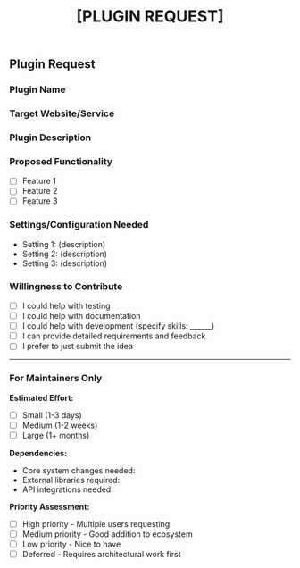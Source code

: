 ﻿---
name: Plugin Request
about: Request a new plugin or plugin functionality
title: '[PLUGIN REQUEST] '
labels: 'plugin-request, enhancement'
assignees: ''
---

## Plugin Request

### Plugin Name
<!-- What would you like to call this plugin? -->

### Target Website/Service
<!-- Which website or service should this plugin retrieve mod information from? -->

### Plugin Description
<!-- Provide a clear and detailed description of what this plugin should do -->

### Proposed Functionality
<!-- List the main features/functions this plugin should have -->
- [ ] Feature 1
- [ ] Feature 2
- [ ] Feature 3

### Settings/Configuration Needed
<!-- What settings should users be able to configure? -->
- Setting 1: (description)
- Setting 2: (description)
- Setting 3: (description)

### Willingness to Contribute
<!-- Would you be able to help with development? -->
- [ ] I could help with testing
- [ ] I could help with documentation
- [ ] I could help with development (specify skills: ______)
- [ ] I can provide detailed requirements and feedback
- [ ] I prefer to just submit the idea

---

### For Maintainers Only
<!-- This section will be filled by maintainers during review -->

**Estimated Effort:**
- [ ] Small (1-3 days)
- [ ] Medium (1-2 weeks)
- [ ] Large (1+ months)

**Dependencies:**
- Core system changes needed:
- External libraries required:
- API integrations needed:

**Priority Assessment:**
- [ ] High priority - Multiple users requesting
- [ ] Medium priority - Good addition to ecosystem
- [ ] Low priority - Nice to have
- [ ] Deferred - Requires architectural work first